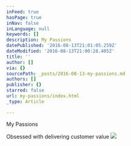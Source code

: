 ```yaml
---
inFeed: true
hasPage: true
inNav: false
inLanguage: null
keywords: []
description: My Passions
datePublished: '2016-08-13T21:01:05.259Z'
dateModified: '2016-08-13T21:00:28.405Z'
title: ''
author: []
via: {}
sourcePath: _posts/2016-08-13-my-passions.md
authors: []
publisher: {}
starred: false
url: my-passions/index.html
_type: Article

---
```

My Passions

Obsessed with delivering customer value
![](https://the-grid-user-content.s3-us-west-2.amazonaws.com/190a50e6-3294-4a67-84fa-845344810838.jpg)